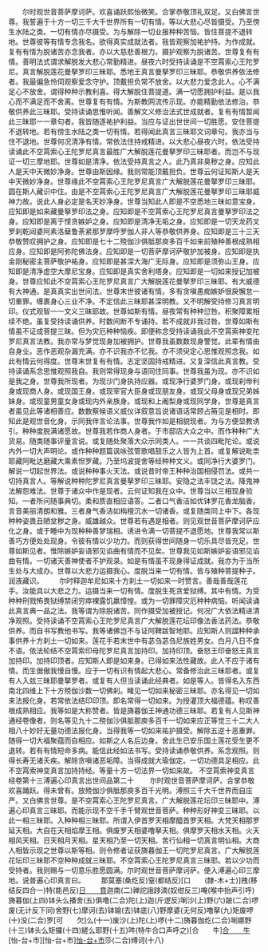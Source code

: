<!-- { "loadSidebar": true } -->
　　尔时观世音菩萨摩诃萨。欢喜诵跃熙怡微笑。合掌恭敬顶礼双足。又白佛言世尊。我誓遍于十方一切三千大千世界所有一切有情。等以大悲心尽皆摄受。乃至傍生水陆之类。一切有情亦尽摄受。为与解除一切业报种种苦恼。皆住菩提不退转地。世尊彼等有情专念我名。欲得真实成就法者。我皆观察加祐护持。为作成就。复有有情为脱诸苦亦念我者。亦以大慈悲善根力。摄护观察为脱诸苦。世尊复有有情。善明法式谓求解脱发大悲心常勤精进。昼夜六时受持读诵是不空罥索心王陀罗尼。真言解脱莲花曼拏罗印三昧耶。悉地王真言曼拏罗印三昧耶。恭敬供养依法修者。我最偏急怜伺观察爱念守护。顶戴担负常不放舍。以大悲力爱念此人。心不满足心不放舍。谓得种种示教利喜。得大解脱住菩提道。满一切愿拥护利益。是以我心而不满足而不舍离。世尊复有有情。为斯教网流传示现。亦能精勤依法修治。恭敬供养此三昧耶。受持读诵思惟听闻。善解文义修治法式世成就者。复有有情暂闻此三昧耶一一章句者。我皆随逐祐护利益。当应与证出世世间一切胜愿。安住菩提不退转地。若有傍生水陆之类一切有情。若得闻此真言三昧耶文词章句。我亦当与住不退地。世尊何况清净有情。常依法住持戒精进。以大悲心昼夜六时。依法受持读诵此不空罥索心王陀罗尼真言最胜广大解脱莲花曼拏罗印三昧耶者。而岂不与现证一切三摩地耶。世尊如是清净。依法受持真言之人。此乃真非臭秽之身。应知此人是天中天微妙净身。世尊由斯因缘。我则常能顶戴担负。世尊云何证知斯人是天中天微妙净身。世尊缘此不空罥索心王陀罗尼真言广大解脱莲花曼拏罗印三昧耶。圆在斯人藏识中住。由是不空罥索心王陀罗尼真言广大解脱莲花曼拏罗印三昧耶威神力故。说此人身必定是名天妙净身。世尊当知此人即是不空悉地三昧如意宝身。应知即是如来藏曼拏罗印法之身。应知即是不空罥索心王陀罗尼真言曼拏罗印法之身。应知即是离于悭贪嫉妒之身。应知即是清净无垢之身。应知即是一切天龙药叉罗刹乾闼婆阿素洛蘖鲁荼紧那罗摩呼罗伽人非人等恭敬供养身。应知即是三十三天恭敬赞叹拥护之身。应知即是七十二殑伽沙俱胝那庾多百千如来前殖种善根成熟相应身。应知即是阿弥陀佛法身。应知即是一切菩萨摩诃萨敬护加被身。应知即是执金刚秘密主菩萨敬护祐身。应知即是甚深大海广无际身。应知即是须弥山王身。应知即是清净虚空大摩尼宝身。应知即是真实舍利塔身。应知即是一切如来授记加被身。世尊应知此不空罥索心王陀罗尼真言广大解脱莲花曼拏罗印三昧耶。有大威德有大神通。是真真实出世间法。世尊末世彼诸有情。多有贪嗔愚痴嫉妒很戾懈怠一切重罪。缠裹身心三业不净。不定信此三昧耶甚深明教。又不明解受持修习真言明印。仪式观智一一文义三昧耶故。世尊如斯有情。昼夜常有种种愆咎。积聚障累相续不绝。虽复受持读诵供养。时数间断不专诵持。若不成就非我过咎。世尊如斯有情虽不证成菩提三昧。但为灾厄种种恼疾。即便称念受持读诵我此不空罥索神变陀罗尼真言法教。我亦常与梦觉现身加被拥护。世尊我虽数数现身警觉。此辈有情由自身业。恶作恶观杂漏充满。亦不识我亦不忆我。亦不须臾定心思惟观照念我。如此有情云何得度。世尊末世复有有情。志定坚固持戒精进。又复深信此真言教。受持读诵系念思惟观照我自。我则常得现身与语同住同事。世尊我虽为现。亦不识如是我之身。世尊我所现者。为现沙门身执持应器。或现净行婆罗门身。或现刹帝利身或现商人身。或现国王身。或现宰官大臣身或现朋友身。或现父母身或现兄弟姊妹身。或现童男童女身或现内外亲族身。或现和上阇梨身或现同学身。世尊是真言者虽见此等诸相善应。数数察候语义威仪详叙意旨说诸语话常顾占笧见是相时。即知此是观世音化身。示同我伴言论法事。世尊我作如是相貌现者。为与方便显教诱引。种种度脱满诸愿故。世尊我若作商人身者。于市邸店大众之中。而作种种广大货易。随类随事评量言说。或复随处聚落大众示同类人。一一共谈四毗陀论。或说内外一切大声明论。或作种种题篇讽咏弦管歌唱鼓乐之人皆为上首。或复解说毗柰耶藏阿毗达磨藏大乘素怛罗藏。乃至坞波提舍等经种种文义。或同净行大婆罗门。解说一切起世界法。或说种种事火天法。或说昔时帝王种种治国相侵罚法。或共一切持真言人。等解说种种陀罗尼真言曼拏罗印三昧耶。安隐之法丰饶之法。降鬼神法解怨难法。世尊于诸众中作是现者。云何证知我在众中。世尊当以三相现身验知。一者所问随事典切。柔和质直相应语答。二者口气香洁如优钵罗花香龙脑香。言音美丽清朗和雅。三者身气香洁如栴檀沉水一切诸香。或复随类同上中下。各现种种姿畏丑陋坌秽之身。威雄越众。世尊若有遇是相者。则见观世音菩萨摩诃萨应化之身。或于睡中为现种种善梦瑞相。诱进令满一切菩提不退愿地。世尊我常以斯善巧方便处处现身。令彼有情以少功力。而则获得世间随身一切乐具尽皆充足。世尊如斯见者。惟除嫉妒妄语邪见谄曲有情而不见矣。世尊我见如斯嫉妒妄语邪见谄曲有情。一切诸天善神使者不护观录。如是有情虽不现身得证成就。我亦为于当所生处与大成办。世尊以大悲力运摄我心。度脱当来一切有情。皆与殖种菩提种子。润液藏识。
　　尔时释迦牟尼如来十方刹土一切如来一时赞言。善哉善哉莲花手。汝能具以大悲之力。运摄当来一切有情。度脱生死贪爱狱缚。其中有情。为受种种刑戮怖畏狱缚禁闭穷瘁裸露饥羸慞惶。或为一切罪障灾厄种种病恼。听闻读诵此真言典一品之法。我等谓为除脱诸苦。同作摄受加被授记。何况广大依法精进清净观照。受持读诵不空罥索心王陀罗尼真言广大解脱莲花坛印像法香法药法。恭敬供养。而自书写教他书写。我等诸佛岂不与证阿鞞跋智地耶。应知斯人则譡种种承事供养十方刹土一切如来。莲花手若末世中有苾刍苾刍尼族姓男女。白月八日不食不语。依法轮结不空罥索印母陀罗尼真言加持印。加持印顶。奋怒王印奋怒王真言加持印。加持印顶者。应知斯人即是如来身。已得如来法性藏故。此人不应于诸有情。而生倨傲我慢自慢。应于一切有识有情起大悲心。常备修治此三昧耶者。或复有人入兹三昧耶曼拏罗者。或复有人但当读诵此经典者。如是等人。皆得名入东西南北四维上下十方殑伽沙数一切佛刹。睹见一切如来秘密三昧耶。亦名得见一切如来法报化身。若常依法结印印顶。即名常得一切如来。为授灌顶大福德蕴。称叹善根成熟相应。我等如是大称赞者。皆是旖暮伽王神通功德三昧耶。若复有人见斯神通经卷像者。则名等见九十二殑伽沙俱胝那庾多百千一切如来应正等觉三十二大人相八十妙好无量功德法报化身。当得我等一切如来祐护摄受。解除五逆十恶重罪。随得一切大福聚蕴而自相应。如斯之人名后边身。舍此生已安乐国土莲花受生更不退转。若有有情短命多病。能信此经如法书写。受持读诵恭敬供养。系念观照。则得长寿无诸夭疾。解除贪嗔诸恶垢障。当得成就大瑜伽定。一切功德具足相应。此不空罥索神变真言加持持经。等量十方一切法界一切如来故。
不空罥索神变真言经卷第十三溥遍心印真言出世间品第二十
　　尔时观世音菩萨摩诃萨。合掌恭敬欢喜踊跃。得未曾有。放殑伽沙俱胝那庾多百千光明。溥照三千大千世界而自庄严。又白佛言世尊。是不空罥索心王陀罗尼真言。广大解脱莲花坛印三昧耶中。溥遍心印真言三昧耶。而能示现不空千手千臂观世音菩萨。种种形好神变三昧耶。以此一相三昧耶。入种种相三昧耶。所谓入伊首罗天相摩醯首罗天相。大梵天相那罗延天相。大自在天相焰摩王相。俱废罗天相婆噜拏天相。俱摩罗天相水天相。火天相风天相。日天相月天相。星天相乃至一切天相。苦行仙相一切真言明仙相。大商人相皆示现之世尊以斯等相。则令修者证获旖暮伽王一切陀罗尼真言。广大解脱莲花坛印三昧耶不空种种成就三昧耶。不空罥索心王陀罗尼真言三昧耶。若以少功而受持者。我则赐与一切意乐胜愿圆满。尔时观世音菩萨摩诃萨。便入溥遍心印三摩地。说普遍心印真言曰。
　　那莫塞(桑纥反)窒(都结反)[口　　(隸-木+士)]拽(移结反四合一)特(能邑反)[日　　賁](肥以反)迦南(二)亸詑誐跢湳(奴绀反三)唵(喉中抬声引呼)旖暮伽(上四)钵头么播舍(五)俱噜(二合)陀(上)迦(斤逻反)唎沙(上)野(六)跛(二合)啰废(无计反下同)舍野(七)摩诃(去)钵输(去)钵底(八)野摩婆(无何反)噜拏(九)矩废啰(十)没(二合)罗[可　　欠]么(十一)废沙(上)陀(上)啰(十二)旖暮伽纥(二合)唎娜野(十三)钵头么矩攞(十四)縒么耶野(十五)吽(特牛合口声呼之)[合　　牛][合　　牛](十六)[怡-台+巿][怡-台+巿][怡-台+巿](十七)莎(二合)缚诃(十八)
